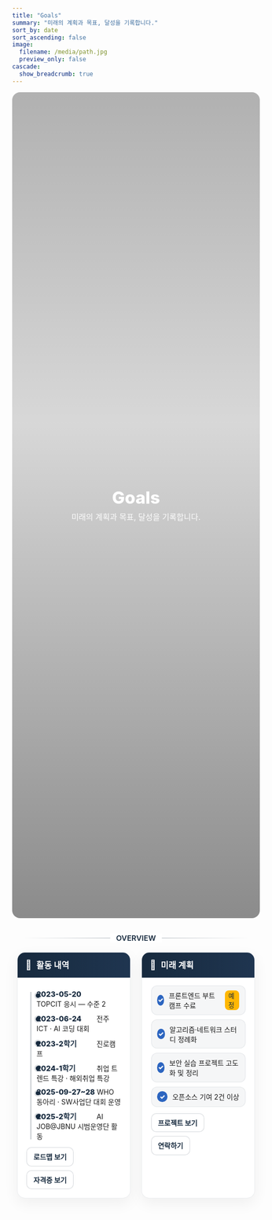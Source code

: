 ```yaml
---
title: "Goals"
summary: "미래의 계획과 목표, 달성을 기록합니다."
sort_by: date
sort_ascending: false
image:
  filename: /media/path.jpg
  preview_only: false
cascade:
  show_breadcrumb: true
---
```


<style>
/* ====== Goals page: hero & layout ====== */
.kjh-hero{ position: relative; min-height: 42vh; display: grid; place-items: center; overflow: hidden; border-radius: 16px; }
.kjh-hero::before{
  content: ""; position:absolute; inset:0;
  background-image: var(--hero-img, url('/media/goals-hero.jpg'));
  background-size: cover; background-position: center; filter: brightness(.55);
}
.kjh-hero::after{ /* 위-아래 그라데이션으로 가독성 보강 */
  content:""; position:absolute; inset:0;
  background: linear-gradient(to bottom, rgba(0,0,0,.30), rgba(0,0,0,.15) 40%, rgba(0,0,0,.45));
}
.kjh-hero__inner{ position: relative; z-index: 1; text-align: center; padding: 3rem 1rem; color:#fff; }
.kjh-hero__inner h1{ font-size: clamp(2rem, 3.6vw, 3rem); font-weight: 800; margin: 0 0 .4rem; }
.kjh-hero__inner p{ font-size: clamp(1rem, 1.6vw, 1.2rem); opacity:.95; margin:0; }
.dark .kjh-hero::before{ filter: brightness(.6); }

/* 구분선 */
.kjh-sep { position: relative; width: min(900px, 92%); margin: 2.5rem auto 1.75rem; text-align: center; }
.kjh-sep::before { content: ""; display: block; height: 1px; background: linear-gradient(90deg, transparent, rgba(23,42,62,0.45), transparent); }
.kjh-sep span { position: absolute; top: 50%; left: 50%; transform: translate(-50%, -50%); background: #fff; color: #172a3e; font-weight: 600; font-size: .95rem; padding: 0 .75rem; }
.dark .kjh-sep::before { background: linear-gradient(90deg, transparent, rgba(255,255,255,.35), transparent); }
.dark .kjh-sep span { background: #0D1B2A; color: #fff; }

/* 본문 2열 레이아웃 (새 디자인) */
.goals-grid{ width:min(1100px,96%); margin:0 auto 3rem; display:grid; grid-template-columns: 1fr 1fr; gap:1.4rem; }
@media (max-width: 900px){ .goals-grid{ grid-template-columns: 1fr; } }

.goal-card{ position:relative; border-radius:16px; overflow:hidden; background:#fff; border:1px solid rgba(23,42,62,.08); box-shadow:0 10px 30px rgba(0,0,0,.06); }
.dark .goal-card{ background:#0D1B2A; border-color: rgba(255,255,255,.12); }

.goal-head{ display:flex; align-items:center; gap:.6rem; padding:.85rem 1rem; background:linear-gradient(90deg,#172a3e 0%, #1f3550 100%); color:#fff; }
.goal-head .emoji{ font-size:1.2rem; }
.goal-head h2{ font-size:1.05rem; font-weight:800; letter-spacing:.02em; margin:0; }

.goal-body{ padding:1rem 1.15rem 1.1rem; }

/* 활동 내역 - 세로 타임라인 */
.timeline{ position:relative; list-style:none; margin:0; padding-left:1.25rem; }
.timeline::before{ content:""; position:absolute; left:.5rem; top:.2rem; bottom:.2rem; width:2px; background:rgba(23,42,62,.25); }
.dark .timeline::before{ background:rgba(255,255,255,.25); }
.timeline li{ position:relative; margin:.6rem 0; }
.timeline li::before{ content:""; position:absolute; left:-.1rem; top:.42rem; width:.55rem; height:.55rem; border-radius:50%; background:#172a3e; box-shadow:0 0 0 3px rgba(23,42,62,.15); }
.dark .timeline li::before{ background:#fff; box-shadow:0 0 0 3px rgba(255,255,255,.18); }
.timeline time{ display:inline-block; min-width:7.4rem; font-weight:800; font-size:.92rem; color:#172a3e; }
.dark .timeline time{ color:#fff; }

/* 미래 계획 - 체크칩 스타일 */
.plan-list{ list-style:none; margin:0; padding:0; display:grid; gap:.55rem; }
.plan-list li{ display:flex; align-items:center; gap:.6rem; padding:.55rem .7rem; border-radius:12px; background:#f5f6f7; border:1px solid rgba(23,42,62,.08); }
.plan-list .badge{ display:inline-grid; place-items:center; width:1.35rem; height:1.35rem; border-radius:50%; font-size:.8rem; font-weight:900; color:#fff; background:#2c65c0; }
.dark .plan-list li{ background:#162332; border-color:rgba(255,255,255,.14); }
.dark .plan-list .badge{ background:#06D6A0; color:#0D1B2A; }
.plan-list .soon{ background:#ffb703; color:#172a3e; }

/* CTA 버튼 - 우측 정렬 */
.card-cta{ display:flex; gap:.5rem; flex-wrap:wrap; margin-top:.8rem; }
.card-cta .kjh-btn{ display:inline-flex; align-items:center; gap:.4rem; padding:.52rem .8rem; border-radius:10px; font-weight:700; border:1px solid rgba(23,42,62,.18); color:#172a3e; background:#fff; text-decoration:none; }
.card-cta .kjh-btn:hover{ background:#f5f6f7; border-color:rgba(23,42,62,.28); }
.dark .card-cta .kjh-btn{ background:#162332; color:#fff; border-color:rgba(255,255,255,.18); }
.dark .card-cta .kjh-btn:hover{ background:#1b2b40; border-color:rgba(255,255,255,.28); }
</style>

<section class="kjh-hero" style="--hero-img:url('/media/goals-hero.jpg')">
  <div class="kjh-hero__inner">
    <h1>Goals</h1>
    <p>미래의 계획과 목표, 달성을 기록합니다.</p>
  </div>
</section>

<div class="kjh-sep"><span>OVERVIEW</span></div>

<section class="goals-grid">
  <article class="goal-card">
    <div class="goal-head"><span class="emoji">📅</span><h2>활동 내역</h2></div>
    <div class="goal-body">
      <ul class="timeline">
        <li><time>2023-05-20</time> TOPCIT 응시 — 수준 2</li>
        <li><time>2023-06-24</time> 전주 ICT · AI 코딩 대회</li>
        <li><time>2023-2학기</time> 진로캠프</li>
        <li><time>2024-1학기</time> 취업 트렌드 특강 · 해외취업 특강</li>
        <li><time>2025-09-27~28</time> WHO 동아리 · SW사업단 대회 운영</li>
        <li><time>2025-2학기</time> AI JOB@JBNU 시범운영단 활동</li>
      </ul>
      <div class="card-cta">
        <a class="kjh-btn" href="/goals/roadmap/">로드맵 보기</a>
        <a class="kjh-btn" href="/goals/certs/">자격증 보기</a>
      </div>
    </div>
  </article>

  <article class="goal-card">
    <div class="goal-head"><span class="emoji">🎯</span><h2>미래 계획</h2></div>
    <div class="goal-body">
      <ul class="plan-list">
        <li><span class="badge">✓</span> 프론트엔드 부트캠프 수료 <em class="soon" style="margin-left:.35rem; padding:.08rem .4rem; border-radius:.5rem; font-style:normal; font-size:.82rem;">예정</em></li>
        <li><span class="badge">✓</span> 알고리즘·네트워크 스터디 정례화</li>
        <li><span class="badge">✓</span> 보안 실습 프로젝트 고도화 및 정리</li>
        <li><span class="badge">✓</span> 오픈소스 기여 2건 이상</li>
      </ul>
      <div class="card-cta">
        <a class="kjh-btn" href="/project/">프로젝트 보기</a>
        <a class="kjh-btn" href="/contact/">연락하기</a>
      </div>
    </div>
  </article>
</section>